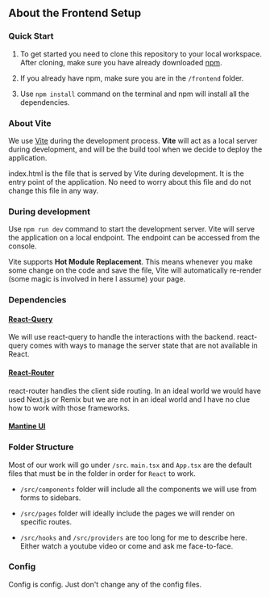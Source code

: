 ## About the Frontend Setup

### Quick Start
1. To get started you need to clone this repository to your local workspace. After cloning, make sure you have already downloaded [npm](https://www.npmjs.com/package/npm).

2. If you already have npm, make sure you are in the `/frontend` folder.

3. Use `npm install` command on the terminal and npm will install all the dependencies.

### About Vite
We use [Vite](https://vitejs.dev/) during the development process. **Vite** will act as a local server during development, and will be the build tool when we decide to deploy the application.

index.html is the file that is served by Vite during development. It is the entry point of the application. No need to worry about this file and do not change this file in any way.

### During development
Use `npm run dev` command to start the development server. Vite will serve the application on a local endpoint. The endpoint can be accessed from the console.

Vite supports **Hot Module Replacement**. This means whenever you make some change on the code and save the file, Vite will automatically re-render (some magic is involved in here I assume) your page. 

### Dependencies
#### [React-Query](https://tanstack.com/query/v4/docs/overview)
We will use react-query to handle the interactions with the backend. react-query comes with ways to manage the server state that are not available in React.

#### [React-Router](https://reactrouter.com/en/main/start/tutorial#adding-a-router)
react-router handles the client side routing. In an ideal world we would have used Next.js or Remix but we are not in an ideal world and I have no clue how to work with those frameworks. 

#### [Mantine UI](https://mantine.dev/pages/basics/)
### Folder Structure
Most of our work will go under `/src`. `main.tsx` and `App.tsx` are the default files that must be in the folder in order for `React` to work. 

+ `/src/components` folder will include all the components we will use from forms to sidebars.

+ `/src/pages` folder will ideally include the pages we will render on specific routes.

+ `/src/hooks` and `/src/providers` are too long for me to describe here. Either watch a youtube video or come and ask me face-to-face.


### Config
Config is config. Just don't change any of the config files.